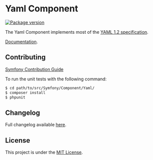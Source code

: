 Yaml Component
==============

[![Package version](https://img.shields.io/packagist/v/symfony/yaml.svg)](https://packagist.org/packages/symfony/yaml)

The Yaml Component implements most of the
[YAML 1.2 specification](http://yaml.org/spec/1.2/spec.html).

[Documentation](http://symfony.com/doc/current/components/yaml).

Contributing
------------

[Symfony Contribution Guide](http://symfony.com/doc/current/contributing/index.html)

To run the unit tests with the following command:

```bash
$ cd path/to/src/Symfony/Component/Yaml/
$ composer install
$ phpunit
```

Changelog
---------

Full changelog available [here](CHANGELOG.md).

License
-------

This project is under the [MIT License](LICENSE).
